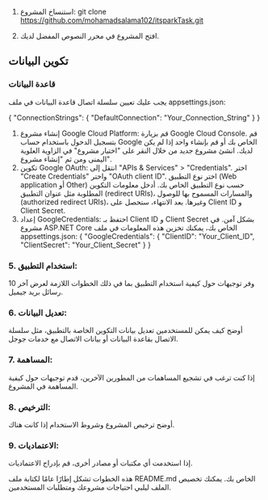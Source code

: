 
1. استنساخ المشروع:
git clone https://github.com/mohamadsalama102/itsparkTask.git


2. افتح المشروع في محرر النصوص المفضل لديك.
## تكوين البيانات

### قاعدة البيانات

يجب عليك تعيين سلسلة اتصال قاعدة البيانات في ملف appsettings.json:

{
  "ConnectionStrings": {
    "DefaultConnection": "Your_Connection_String"
  }
}
1. إنشاء مشروع Google Cloud Platform:
قم بزيارة Google Cloud Console.
قم بتسجيل الدخول باستخدام حساب Google الخاص بك أو قم بإنشاء واحد إذا لم يكن لديك.
انشئ مشروع جديد من خلال النقر على "اختيار مشروع" في الزاوية العلوية اليمنى ومن ثم "إنشاء مشروع".
2. تكوين Google OAuth:
انتقل إلى "APIs & Services" > "Credentials".
اختر "Create Credentials" واختر "OAuth client ID".
اختر نوع التطبيق (Web application أو Other) حسب نوع التطبيق الخاص بك.
أدخل معلومات التكوين المطلوبة مثل عنوان التطبيق (redirect URIs)، والمسارات المسموح بها للوصول (authorized redirect URIs)، وغيرها.
بعد الانتهاء، ستحصل على Client ID و Client Secret.
3. إعداد GoogleCredentials:
احتفظ بـ Client ID و Client Secret بشكل آمن.
في مشروع ASP.NET Core الخاص بك، يمكنك تخزين هذه المعلومات في ملف appsettings.json:
{
  "GoogleCredentials": {
    "ClientID": "Your_Client_ID",
    "ClientSecret": "Your_Client_Secret"
  }
}

### 5. استخدام التطبيق:

وفر توجيهات حول كيفية استخدام التطبيق بما في ذلك الخطوات اللازمة لعرض آخر 10 رسائل بريد جيميل.

### 6. تعديل البيانات:

أوضح كيف يمكن للمستخدمين تعديل بيانات التكوين الخاصة بالتطبيق، مثل سلسلة الاتصال بقاعدة البيانات أو بيانات الاتصال مع خدمات جوجل.

### 7. المساهمة:

إذا كنت ترغب في تشجيع المساهمات من المطورين الآخرين، قدم توجيهات حول كيفية المساهمة في المشروع.

### 8. الترخيص:

أوضح ترخيص المشروع وشروط الاستخدام إذا كانت هناك.

### 9. الاعتماديات:

إذا استخدمت أي مكتبات أو مصادر أخرى، قم بإدراج الاعتماديات.

هذه الخطوات تشكل إطارًا عامًا لكتابة ملف README.md الخاص بك. يمكنك تخصيص الملف ليلبي احتياجات مشروعك ومتطلبات المستخدمين.
